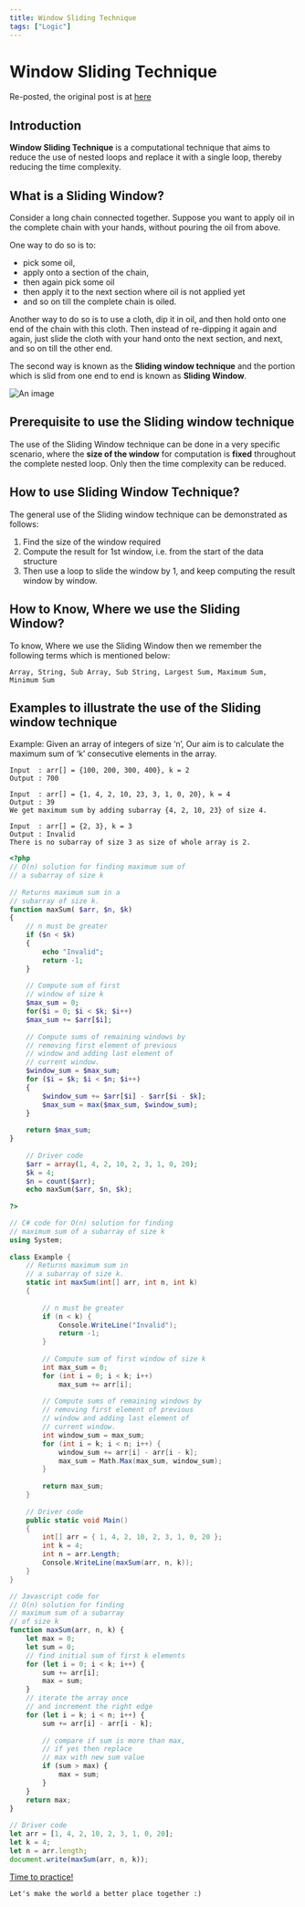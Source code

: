 ```yaml
---
title: Window Sliding Technique
tags: ["Logic"]
---
```


# Window Sliding Technique
Re-posted, the original post is at <a href="https://www.geeksforgeeks.org/window-sliding-technique/">here</a>

## Introduction

**Window Sliding Technique** is a computational technique that aims to reduce the use of nested loops and replace it with a single loop, thereby reducing the time complexity.

## What is a Sliding Window?

Consider a long chain connected together. Suppose you want to apply oil in the complete chain with your hands, without pouring the oil from above.

One way to do so is to: 
- pick some oil, 
- apply onto a section of the chain, 
- then again pick some oil
- then apply it to the next section where oil is not applied yet
- and so on till the complete chain is oiled.

Another way to do so is to use a cloth, dip it in oil, and then hold onto one end of the chain with this cloth. Then instead of re-dipping it again and again, just slide the cloth with your hand onto the next section, and next, and so on till the other end.

The second way is known as the **Sliding window technique** and the portion which is slid from one end to end is known as **Sliding Window**.

![An image](./WindowSlidingTechnique.jpeg) <br>

## Prerequisite to use the Sliding window technique
The use of the Sliding Window technique can be done in a very specific scenario, where the **size of the window** for computation is **fixed** throughout the complete nested loop. Only then the time complexity can be reduced. 



## How to use Sliding Window Technique?
The general use of the Sliding window technique can be demonstrated as follows:

1. Find the size of the window required 
2. Compute the result for 1st window, i.e. from the start of the data structure
3. Then use a loop to slide the window by 1, and keep computing the result window by window.

## How to Know, Where we use the Sliding Window?
To know, Where we use the Sliding Window then we remember the following terms which is mentioned below:

`Array, String, Sub Array, Sub String, Largest Sum, Maximum Sum, Minimum Sum`

## Examples to illustrate the use of the Sliding window technique
Example: Given an array of integers of size ‘n’, Our aim is to calculate the maximum sum of ‘k’ consecutive elements in the array.

```
Input  : arr[] = {100, 200, 300, 400}, k = 2
Output : 700

Input  : arr[] = {1, 4, 2, 10, 23, 3, 1, 0, 20}, k = 4 
Output : 39
We get maximum sum by adding subarray {4, 2, 10, 23} of size 4.

Input  : arr[] = {2, 3}, k = 3
Output : Invalid
There is no subarray of size 3 as size of whole array is 2.
```


<code-group>
<code-block title="PHP">

```PHP
<?php
// O(n) solution for finding maximum sum of
// a subarray of size k
 
// Returns maximum sum in a 
// subarray of size k.
function maxSum( $arr, $n, $k)
{
    // n must be greater
    if ($n < $k)
    {
        echo "Invalid";
        return -1;
    }
 
    // Compute sum of first
    // window of size k
    $max_sum = 0;
    for($i = 0; $i < $k; $i++)
    $max_sum += $arr[$i];
 
    // Compute sums of remaining windows by
    // removing first element of previous
    // window and adding last element of
    // current window.
    $window_sum = $max_sum;
    for ($i = $k; $i < $n; $i++)
    {
        $window_sum += $arr[$i] - $arr[$i - $k];
        $max_sum = max($max_sum, $window_sum);
    }
 
    return $max_sum;
}
 
    // Driver code
    $arr = array(1, 4, 2, 10, 2, 3, 1, 0, 20);
    $k = 4;
    $n = count($arr);
    echo maxSum($arr, $n, $k);
 
?>
```
</code-block>

<code-block title="C#">

```csharp
// C# code for O(n) solution for finding
// maximum sum of a subarray of size k
using System;
 
class Example {
    // Returns maximum sum in
    // a subarray of size k.
    static int maxSum(int[] arr, int n, int k)
    {
 
        // n must be greater
        if (n < k) {
            Console.WriteLine("Invalid");
            return -1;
        }
 
        // Compute sum of first window of size k
        int max_sum = 0;
        for (int i = 0; i < k; i++)
            max_sum += arr[i];
 
        // Compute sums of remaining windows by
        // removing first element of previous
        // window and adding last element of
        // current window.
        int window_sum = max_sum;
        for (int i = k; i < n; i++) {
            window_sum += arr[i] - arr[i - k];
            max_sum = Math.Max(max_sum, window_sum);
        }
 
        return max_sum;
    }
 
    // Driver code
    public static void Main()
    {
        int[] arr = { 1, 4, 2, 10, 2, 3, 1, 0, 20 };
        int k = 4;
        int n = arr.Length;
        Console.WriteLine(maxSum(arr, n, k));
    }
}
```
</code-block>

<code-block title="JavaScript">

```js
// Javascript code for
// O(n) solution for finding
// maximum sum of a subarray
// of size k
function maxSum(arr, n, k) {
    let max = 0;
    let sum = 0;
    // find initial sum of first k elements
    for (let i = 0; i < k; i++) {
        sum += arr[i];
        max = sum;
    }
    // iterate the array once
    // and increment the right edge
    for (let i = k; i < n; i++) {
        sum += arr[i] - arr[i - k];
          
        // compare if sum is more than max,
        // if yes then replace
        // max with new sum value
        if (sum > max) {
            max = sum;
        }
    }
    return max;
}
 
// Driver code
let arr = [1, 4, 2, 10, 2, 3, 1, 0, 20];
let k = 4;
let n = arr.length;
document.write(maxSum(arr, n, k));
```

</code-block>
</code-group>

[Time to practice!](https://cheffyjonny.github.io/blog/Playground/longest-substring-without-repeating-characters)


```
Let's make the world a better place together :)
```

